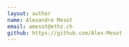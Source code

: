 ```yaml
---
layout: author
name: Alexandre Mesot
email: amesot@ethz.ch
github: https://github.com/Alex-Mesot
---
```

